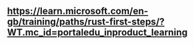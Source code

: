 ## https://learn.microsoft.com/en-gb/training/paths/rust-first-steps/?WT.mc_id=portaledu_inproduct_learning


